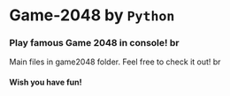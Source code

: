 # Game-2048 by `Python`
### Play famous Game 2048 in console! br
Main files in game2048 folder. Feel free to check it out! br
#### Wish you have fun!
